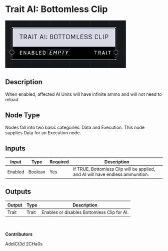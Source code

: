 # Trait AI: Bottomless Clip
![alt text](../../../.gitbook/assets/trait-ai-bottomless-clip.png)

## Description
When enabled, affected AI Units will have infinite ammo and will not need to reload

## Node Type
Nodes fall into two basic categories: Data and Execution. This node supplies Data for an Execution node.

## Inputs
| Input | Type | Required | Description |
|------------------|------------------|----------|--------------------------------------------------------------|
| Enabled | Boolean | Yes | If TRUE, Bottomless Clip will be applied, and AI will have endless ammunition. |

## Outputs
| Output | Type | Description |
|------------------|------------------|--------------------------------------------------------------|
| Trait | Trait | Enables or disables Bottomless Clip for AI. |

\
\
**Contributors**

AddiCt3d 2CHa0s
